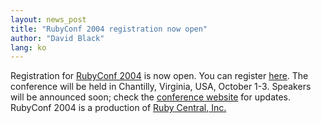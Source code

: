 ```yaml
---
layout: news_post
title: "RubyConf 2004 registration now open"
author: "David Black"
lang: ko
---
```


Registration for [RubyConf 2004][1] is now open. You can register
[here][2]. The conference will be held in Chantilly, Virginia, USA,
October 1-3. Speakers will be announced soon; check the [conference
website][1] for updates. RubyConf 2004 is a production of [Ruby Central,
Inc.][3]



[1]: http://www.rubycentral.org/conference 
[2]: http://www.rubycentral.org/conference/register.html 
[3]: http://www.rubycentral.org 
